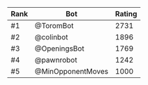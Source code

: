 Rank|Bot|Rating
---|---|---
#1|@ToromBot|2731
#2|@colinbot|1896
#3|@OpeningsBot|1769
#4|@pawnrobot|1242
#5|@MinOpponentMoves|1000
